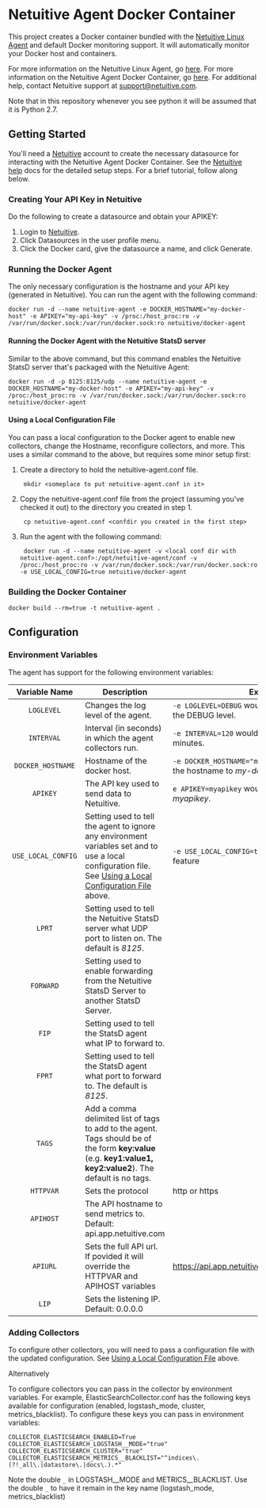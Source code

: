 Netuitive Agent Docker Container
=================================

This project creates a Docker container bundled with the [Netuitive Linux Agent](https://github.com/Netuitive/omnibus-netuitive-agent) and default Docker monitoring support.  It will automatically monitor your Docker host and containers.

For more information on the Netuitive Linux Agent, go [here](https://help.netuitive.com/Content/Misc/Datasources/Netuitive/new_netuitive_datasource.htm). For more information on the Netuitive Agent Docker Container, go [here](https://help.netuitive.com/Content/Misc/Datasources/Netuitive/integrations/new_netuitive_datasource_via_docker.htm). For additional help, contact Netuitive support at [support@netuitive.com](mailto:support@netuitive.com).

Note that in this repository whenever you see python it will be assumed that it is Python 2.7.

Getting Started
----------------

You'll need a [Netuitive](https://signup.app.netuitive.com/signup) account to create the necessary datasource for interacting with the Netuitive Agent Docker Container. See the [Netuitive help](https://help.netuitive.com/Content/GettingStarted/Datasources/netuitive_integration_docker.htm?Highlight=docker) docs for the detailed setup steps. For a brief tutorial, follow along below.

### Creating Your API Key in Netuitive
Do the following to create a datasource and obtain your APIKEY:

1. Login to [Netuitive](https://app.netuitive.com).
1. Click Datasources in the user profile menu.
1. Click the Docker card, give the datasource a name, and click Generate.

### Running the Docker Agent
The only necessary configuration is the hostname and your API key (generated in Netuitive).  You can run the agent with the following command:

    docker run -d --name netuitive-agent -e DOCKER_HOSTNAME="my-docker-host" -e APIKEY="my-api-key" -v /proc:/host_proc:ro -v /var/run/docker.sock:/var/run/docker.sock:ro netuitive/docker-agent

#### Running the Docker Agent with the Netuitive StatsD server
Similar to the above command, but this command enables the Netuitive StatsD server that's packaged with the Netuitive Agent:

    docker run -d -p 8125:8125/udp --name netuitive-agent -e DOCKER_HOSTNAME="my-docker-host" -e APIKEY="my-api-key" -v /proc:/host_proc:ro -v /var/run/docker.sock:/var/run/docker.sock:ro netuitive/docker-agent

#### Using a Local Configuration File<a name="local-config-link"></a>
You can pass a local configuration to the Docker agent to enable new collectors, change the Hostname, reconfigure collectors, and more. This uses a similar command to the above, but requires some minor setup first:

1. Create a directory to hold the netuitive-agent.conf file.

        mkdir <someplace to put netuitive-agent.conf in it>

1. Copy the netuitive-agent.conf file from the project (assuming you've checked it out) to the directory you created in step 1.

        cp netuitive-agent.conf <confdir you created in the first step>

1. Run the agent with the following command:

        docker run -d --name netuitive-agent -v <local conf dir with netuitive-agent.conf>:/opt/netuitive-agent/conf -v /proc:/host_proc:ro -v /var/run/docker.sock:/var/run/docker.sock:ro -e USE_LOCAL_CONFIG=true netuitive/docker-agent

### Building the Docker Container

    docker build --rm=true -t netuitive-agent .

Configuration
--------------

### Environment Variables
The agent has support for the following environment variables:

| Variable Name | Description | Example |
|:---------------:|-------------|---------|
| `LOGLEVEL` | Changes the log level of the agent. | `-e LOGLEVEL=DEBUG` would set the agent to log at the DEBUG level. |
| `INTERVAL` | Interval (in seconds) in which the agent collectors run. | `-e INTERVAL=120` would set the interval to two minutes. |
| `DOCKER_HOSTNAME` | Hostname of the docker host. | `-e DOCKER_HOSTNAME="my-docker-host"` would set the hostname to <i>my-docker-host</i>. |
| `APIKEY` | The API key used to send data to Netuitive. | `e APIKEY=myapikey` would set the API key to <i>myapikey</i>. |
| `USE_LOCAL_CONFIG` | Setting used to tell the agent to ignore any environment variables set and to use a local configuration file. See [Using a Local Configuration File](#local-config-link) above. | `-e USE_LOCAL_CONFIG=true` would enable this feature|
| `LPRT` | Setting used to tell the Netuitive StatsD server what UDP port to listen on. The default is <i>8125</i>. | |
| `FORWARD` | Setting used to enable forwarding from the Netuitive StatsD Server to another StatsD Server. | |
| `FIP` | Setting used to tell the StatsD agent what IP to forward to. | |
| `FPRT` | Setting used to tell the StatsD agent what port to forward to. The default is <i>8125</i>. | |
| `TAGS` | Add a comma delimited list of tags to add to the agent. Tags should be of the form <b>key:value</b> (e.g. <b>key1:value1, key2:value2</b>). The default is no tags. | |
| `HTTPVAR` | Sets the protocol | http or https |
| `APIHOST` | The API hostname to send metrics to. Default: api.app.netuitive.com | |
| `APIURL` | Sets the full API url. If povided it will override the HTTPVAR and APIHOST variables | https://api.app.netuitive.com/ingest/infrastructure |
| `LIP` | Sets the listening IP. Default: 0.0.0.0 | |

### Adding Collectors
To configure other collectors, you will need to pass a configuration file with the updated configuration.  See [Using a Local Configuration File](#local-config-link) above.

Alternatively

To configure collectors you can pass in the collector by environment variables. For example, ElasticSearchCollector.conf has the following keys available for configuration (enabled, logstash_mode, cluster, metrics_blacklist). To configure these keys you can pass in environment variables:

    COLLECTOR_ELASTICSEARCH_ENABLED=True
    COLLECTOR_ELASTICSEARCH_LOGSTASH__MODE="true"
    COLLECTOR_ELASTICSEARCH_CLUSTER="true"
    COLLECTOR_ELASTICSEARCH_METRICS__BLACKLIST="^indices\.(?!_all\.|datastore\.|docs\.).*"

Note the double `_` in LOGSTASH__MODE and METRICS__BLACKLIST. Use the double `_` to have it remain in the key name (logstash_mode, metrics_blacklist)
